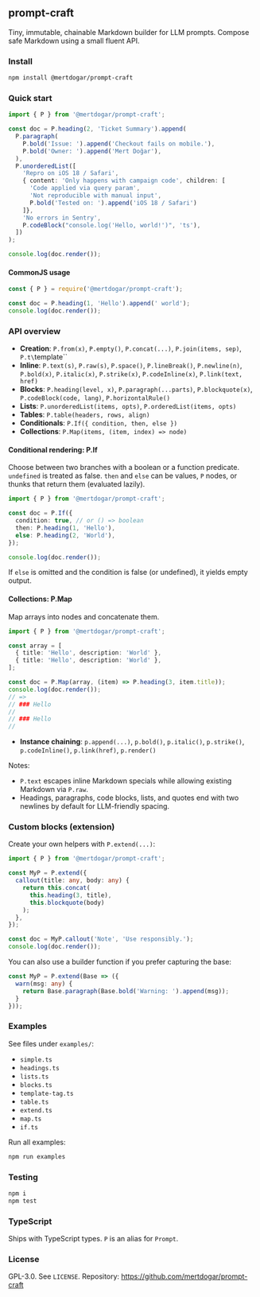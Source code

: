 ## prompt-craft

Tiny, immutable, chainable Markdown builder for LLM prompts. Compose safe Markdown using a small fluent API.

### Install

```bash
npm install @mertdogar/prompt-craft
```

### Quick start

```ts
import { P } from '@mertdogar/prompt-craft';

const doc = P.heading(2, 'Ticket Summary').append(
  P.paragraph(
    P.bold('Issue: ').append('Checkout fails on mobile.'),
    P.bold('Owner: ').append('Mert Doğar'),
  ),
  P.unorderedList([
    'Repro on iOS 18 / Safari',
    { content: 'Only happens with campaign code', children: [
      'Code applied via query param',
      'Not reproducible with manual input',
      P.bold('Tested on: ').append('iOS 18 / Safari')
    ]},
    'No errors in Sentry',
    P.codeBlock("console.log('Hello, world!')", 'ts'),
  ])
);

console.log(doc.render());
```

#### CommonJS usage

```js
const { P } = require('@mertdogar/prompt-craft');

const doc = P.heading(1, 'Hello').append(' world');
console.log(doc.render());
```

### API overview

- **Creation**: `P.from(x)`, `P.empty()`, `P.concat(...)`, `P.join(items, sep)`, `P.t\`template\``
- **Inline**: `P.text(s)`, `P.raw(s)`, `P.space()`, `P.lineBreak()`, `P.newline(n)`, `P.bold(x)`, `P.italic(x)`, `P.strike(x)`, `P.codeInline(x)`, `P.link(text, href)`
- **Blocks**: `P.heading(level, x)`, `P.paragraph(...parts)`, `P.blockquote(x)`, `P.codeBlock(code, lang)`, `P.horizontalRule()`
- **Lists**: `P.unorderedList(items, opts)`, `P.orderedList(items, opts)`
- **Tables**: `P.table(headers, rows, align)`
- **Conditionals**: `P.If({ condition, then, else })`
- **Collections**: `P.Map(items, (item, index) => node)`
#### Conditional rendering: P.If

Choose between two branches with a boolean or a function predicate. `undefined` is treated as false. `then` and `else` can be values, `P` nodes, or thunks that return them (evaluated lazily).

```ts
import { P } from '@mertdogar/prompt-craft';

const doc = P.If({
  condition: true, // or () => boolean
  then: P.heading(1, 'Hello'),
  else: P.heading(2, 'World'),
});

console.log(doc.render());
```

If `else` is omitted and the condition is false (or undefined), it yields empty output.

#### Collections: P.Map

Map arrays into nodes and concatenate them.

```ts
import { P } from '@mertdogar/prompt-craft';

const array = [
  { title: 'Hello', description: 'World' },
  { title: 'Hello', description: 'World' },
];

const doc = P.Map(array, (item) => P.heading(3, item.title));
console.log(doc.render());
// =>
// ### Hello
//
// ### Hello
//
```

- **Instance chaining**: `p.append(...)`, `p.bold()`, `p.italic()`, `p.strike()`, `p.codeInline()`, `p.link(href)`, `p.render()`

Notes:
- `P.text` escapes inline Markdown specials while allowing existing Markdown via `P.raw`.
- Headings, paragraphs, code blocks, lists, and quotes end with two newlines by default for LLM-friendly spacing.

### Custom blocks (extension)

Create your own helpers with `P.extend(...)`:

```ts
import { P } from '@mertdogar/prompt-craft';

const MyP = P.extend({
  callout(title: any, body: any) {
    return this.concat(
      this.heading(3, title),
      this.blockquote(body)
    );
  },
});

const doc = MyP.callout('Note', 'Use responsibly.');
console.log(doc.render());
```

You can also use a builder function if you prefer capturing the base:

```ts
const MyP = P.extend(Base => ({
  warn(msg: any) {
    return Base.paragraph(Base.bold('Warning: ').append(msg));
  }
}));
```

### Examples

See files under `examples/`:
- `simple.ts`
- `headings.ts`
- `lists.ts`
- `blocks.ts`
- `template-tag.ts`
- `table.ts`
- `extend.ts`
- `map.ts`
- `if.ts`

Run all examples:

```bash
npm run examples
```

### Testing

```bash
npm i
npm test
```

### TypeScript

Ships with TypeScript types. `P` is an alias for `Prompt`.

### License

GPL-3.0. See `LICENSE`. Repository: https://github.com/mertdogar/prompt-craft


